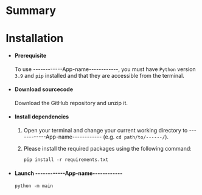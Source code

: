 # Summary
<div style="text-align: right">  </div> 


# Installation

  - #### Prerequisite 
    
    To use ------------App-name------------, you must have ```Python``` version ```3.9``` and ```pip``` installed
    and that they are accessible from the terminal.
    
  - #### Download sourcecode 
    Download the GitHub repository and unzip it.
    
  - #### Install dependencies  
    1. Open your terminal and change your current working directory to ------------App-name------------ (e.g. ```cd path/to/------/```). 
    2. Please install the required packages using the following command: 
      
       ```pip install -r requirements.txt``` 
       
  - #### Launch  ------------App-name------------
      
       ```python -m main``` 
      

